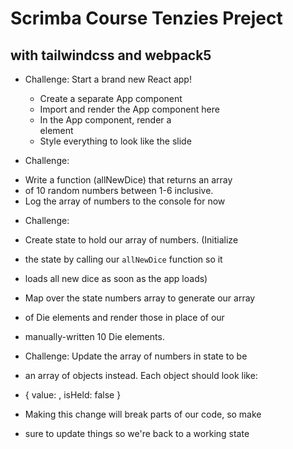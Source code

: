 # Scrimba Course Tenzies Preject

## with tailwindcss and webpack5


* Challenge: Start a brand new React app!
  - Create a separate App component
  - Import and render the App component here
  - In the App component, render a <main> element
  - Style everything to look like the slide

* Challenge:
 - Write a function (allNewDice) that returns an array 
 - of 10 random numbers between 1-6 inclusive.
 - Log the array of numbers to the console for now

* Challenge:
 - Create state to hold our array of numbers. (Initialize
 - the state by calling our `allNewDice` function so it 
 - loads all new dice as soon as the app loads)
 
 - Map over the state numbers array to generate our array
 - of Die elements and render those in place of our
 - manually-written 10 Die elements.
 
* Challenge: Update the array of numbers in state to be
 - an array of objects instead. Each object should look like:
 - { value: <random number>, isHeld: false }
 
 - Making this change will break parts of our code, so make
 - sure to update things so we're back to a working state
